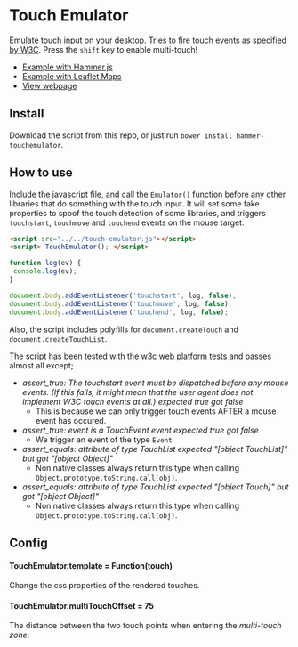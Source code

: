 Touch Emulator
========

Emulate touch input on your desktop. Tries to fire touch events as 
[specified by W3C](http://www.w3.org/TR/touch-events). Press the `shift` key to enable multi-touch!

- [Example with Hammer.js](http://rawgit.com/hammerjs/touchemulator/master/tests/manual/hammer.html)
- [Example with Leaflet Maps](http://rawgit.com/hammerjs/touchemulator/master/tests/manual/leaflet.html)
- [View webpage](http://hammerjs.github.io/touch-emulator.html)

## Install
Download the script from this repo, or just run `bower install hammer-touchemulator`.

## How to use
Include the javascript file, and call the `Emulator()` function before any other libraries that do something with the 
touch input. It will set some fake properties to spoof the touch detection of some libraries, and triggers `touchstart`, `touchmove` and `touchend` events on the mouse target.
 
````html
<script src="../../touch-emulator.js"></script>
<script> TouchEmulator(); </script>
````

````js
function log(ev) {
 console.log(ev);
}

document.body.addEventListener('touchstart', log, false);
document.body.addEventListener('touchmove', log, false);
document.body.addEventListener('touchend', log, false);
````

Also, the script includes polyfills for `document.createTouch` and `document.createTouchList`.

The script has been tested with the [w3c web platform tests](/tests/web-platform-tests/touch-events) and passes almost all except;
- *assert_true: The touchstart event must be dispatched before any mouse events. (If this fails, 
it might mean that the user agent does not implement W3C touch events at all.) expected true got false*
  - This is because we can only trigger touch events AFTER a mouse event has occured.
- *assert_true: event is a TouchEvent event expected true got false*
  - We trigger an event of the type `Event`
- *assert_equals: attribute of type TouchList expected "[object TouchList]" but got "[object Object]"*
  - Non native classes always return this type when calling `Object.prototype.toString.call(obj)`.
- *assert_equals: attribute of type TouchList expected "[object Touch]" but got "[object Object]"*
  - Non native classes always return this type when calling `Object.prototype.toString.call(obj)`.

## Config
#### TouchEmulator.template = Function(touch)
Change the css properties of the rendered touches.

#### TouchEmulator.multiTouchOffset = 75
The distance between the two touch points when entering the *multi-touch zone*.


